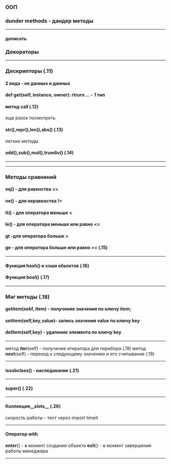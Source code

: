 ### ООП
### dunder methods - дандер методы
***
#### дописать



### Декораторы


***
### Дескрипторы (.11)
#### 2 вида - не данных и данных
#### def __get__(self, instance, owner): rtrurn ... - 1 тип
#### метод __call__ (.12)
еще разок посмотреть
#### __str()__,__repr()__,__len()__,__abs()__ (.13)
легкие методы
#### __add()__,__sub()__,__mul()__,__truediv()__ (.14)
***
***

### Методы сравнений
#### __eq()__ - для равенства ==
#### __ne()__ - для неравенства !=
#### __lt()__ - для оператора меньше <
#### __le()__ - для оператора меньше или равно <=
#### __gt__ -для оператора больше >
#### __ge__ - для оператора больше или равно >= (.15)
***
#### Функция __hash()__ и хэши обьектов (.16)
#### Функция __bool()__ (.17)
***
### Маг методы (.18)
#### __getitem__(sekf, item) - получение значения по ключу item;
#### __setitem__(self,key,value)- запись значения value по ключу key
#### __delitem__(self,key) - удаление элемента по ключу key
***
метод __iter__(self) - получение итератора для перебора  (.19)
метод __next__(self) - переход к следующему значению и его считывание (.19)
***
#### issubclass() - наследование (.21)
***
#### super() (.22)
***
#### Коллекция__slots__ (.26)
скорость работы - тест через import timeit
***
#### Оператор with 
__enter__() - в момент создания объекта
__exit__() - в момент завершения работы менеджера
***

